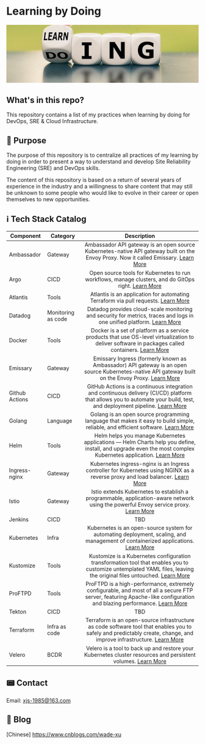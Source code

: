# Learning by Doing
![alt text.](./Images/learning-doing.jpg "This is a header image.")

## What's in this repo?
This repository contains a list of my practices when learning by doing for DevOps, SRE & Cloud Infrastructure.

## 📒 Purpose
The purpose of this repository is to centralize all practices of my learning by doing in order to present a way to understand and develop Site Reliability Engineering (SRE) and DevOps skills.

The content of this repository is based on a return of several years of experience in the industry and a willingness to share content that may still be unknown to some people who would like to evolve in their career or open themselves to new opportunities.


## ℹ️ Tech Stack Catalog

| Component     | Category        | Description                                                                                                                                             |
| ------------- | -------------   |:------------------------------------------------------------------------------------------------------------------------------------------------------: |
| Ambassador    | Gateway         | Ambassador API gateway is an open source Kubernetes-native API gateway built on the Envoy Proxy. Now it called Emissary. [Learn More](./Ambassador/) |
| Argo          | CICD            | Open source tools for Kubernetes to run workflows, manage clusters, and do GitOps right. [Learn More](./Argo/) |
| Atlantis      | Tools           | Atlantis is an application for automating Terraform via pull requests. [Learn More](./Atlantis/) |
| Datadog       | Monitoring as code | Datadog provides cloud-scale monitoring and security for metrics, traces and logs in one unified platform. [Learn More](./Datadog/) |
| Docker        | Tools           | Docker is a set of platform as a service products that use OS-level virtualization to deliver software in packages called containers. [Learn More](./Docker/) |
| Emissary      | Gateway         | Emissary Ingress (formerly known as Ambassador) API gateway is an open source Kubernetes-native API gateway built on the Envoy Proxy. [Learn More](./Emissary/) |
| Github Actions | CICD            | GitHub Actions is a continuous integration and continuous delivery (CI/CD) platform that allows you to automate your build, test, and deployment pipeline. [Learn More](./Github%20Actions/) |
| Golang        | Language        | Golang is an open source programming language that makes it easy to build simple, reliable, and efficient software. [Learn More](./Golang/) |
| Helm          | Tools           | Helm helps you manage Kubernetes applications — Helm Charts help you define, install, and upgrade even the most complex Kubernetes application. [Learn More](./Helm/) |
| Ingress-nginx | Gateway         | Kubernetes ingress-nginx is an Ingress controller for Kubernetes using NGINX as a reverse proxy and load balancer. [Learn More](./Ingress-nginx/) |
| Istio         | Gateway         | Istio extends Kubernetes to establish a programmable, application-aware network using the powerful Envoy service proxy. [Learn More](./Istio/) |
| Jenkins       | CICD            | TBD |
| Kubernetes    | Infra           | Kubernetes is an open-source system for automating deployment, scaling, and management of containerized applications. [Learn More](./Kubernetes/) |
| Kustomize     | Tools           | Kustomize is a Kubernetes configuration transformation tool that enables you to customize untemplated YAML files, leaving the original files untouched. [Learn More](./Emissary/) |
| ProFTPD       | Tools           | ProFTPD is a high-performance, extremely configurable, and most of all a secure FTP server, featuring Apache-like configuration and blazing performance. [Learn More](./ProFTPD/) |
| Tekton        | CICD            | TBD |
| Terraform     | Infra as code   | Terraform is an open-source infrastructure as code software tool that enables you to safely and predictably create, change, and improve infrastructure. [Learn More](./Terraform/) |
| Velero        | BCDR            | Velero is a tool to back up and restore your Kubernetes cluster resources and persistent volumes. [Learn More](./Velero/) |


## 📟 Contact
Email: xjs-1985@163.com

## 📖 Blog
[Chinese] https://www.cnblogs.com/wade-xu

<br>